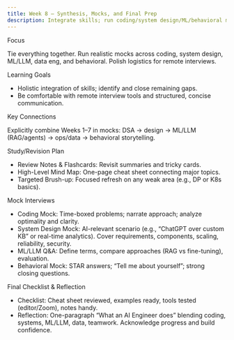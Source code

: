 ```yaml
---
title: Week 8 — Synthesis, Mocks, and Final Prep
description: Integrate skills; run coding/system design/ML/behavioral mocks; finalize checklists.
---
```


Focus

Tie everything together. Run realistic mocks across coding, system design, ML/LLM, data eng, and behavioral. Polish logistics for remote interviews.

Learning Goals

- Holistic integration of skills; identify and close remaining gaps.
- Be comfortable with remote interview tools and structured, concise communication.

Key Connections

Explicitly combine Weeks 1–7 in mocks: DSA → design → ML/LLM (RAG/agents) → ops/data → behavioral storytelling.

Study/Revision Plan

- Review Notes & Flashcards: Revisit summaries and tricky cards.
- High-Level Mind Map: One-page cheat sheet connecting major topics.
- Targeted Brush-up: Focused refresh on any weak area (e.g., DP or K8s basics).

Mock Interviews

- Coding Mock: Time-boxed problems; narrate approach; analyze optimality and clarity.
- System Design Mock: AI-relevant scenario (e.g., “ChatGPT over custom KB” or real-time analytics). Cover requirements, components, scaling, reliability, security.
- ML/LLM Q&A: Define terms, compare approaches (RAG vs fine-tuning), evaluation.
- Behavioral Mock: STAR answers; “Tell me about yourself”; strong closing questions.

Final Checklist & Reflection

- Checklist: Cheat sheet reviewed, examples ready, tools tested (editor/Zoom), notes handy.
- Reflection: One-paragraph “What an AI Engineer does” blending coding, systems, ML/LLM, data, teamwork. Acknowledge progress and build confidence.

